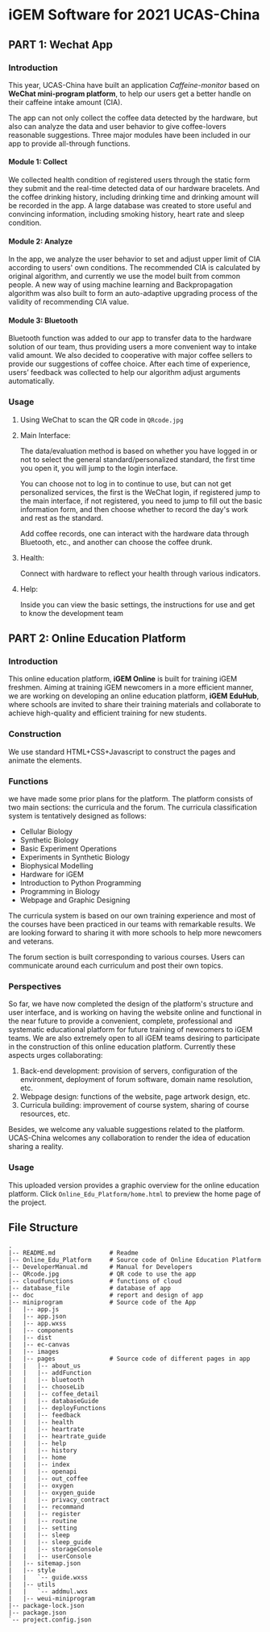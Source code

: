 # iGEM Software for 2021 UCAS-China

## PART 1:  Wechat App

### Introduction

This year, UCAS-China have built an application *Caffeine-monitor* based on **WeChat mini-program platform**, to help our users get a better handle on their caffeine intake amount (CIA). 

The app can not only collect the coffee data detected by the hardware, but also can analyze the data and user behavior to give coffee-lovers reasonable suggestions. Three major modules have been included in our app to provide all-through functions. 

#### Module 1: Collect

We collected health condition of registered users through the static form they submit and the real-time detected data of our hardware bracelets. And the coffee drinking history, including drinking time and drinking amount will be recorded in the app. A large database was created to store useful and convincing information, including smoking history, heart rate and sleep condition.

#### Module 2: Analyze

In the app, we analyze the user behavior to set and adjust upper limit of CIA according to users' own conditions. The recommended CIA is calculated by original algorithm, and currently we use the model built from common people. A new way of using machine learning and Backpropagation algorithm was also built to form an auto-adaptive upgrading process of the validity of recommending CIA value.

#### Module 3: Bluetooth

Bluetooth function was added to our app to transfer data to the hardware solution of our team, thus providing users a more convenient way to intake valid amount. We also decided to cooperative with major coffee sellers to provide our suggestions of coffee choice. After each time of experience, users’ feedback was collected to help our algorithm adjust arguments automatically.



### Usage

1. Using WeChat  to scan the QR code in `QRcode.jpg` 

2. Main Interface:

   The data/evaluation method is based on whether you have logged in or not to select the general standard/personalized standard, the first time you open it, you will jump to the login interface.

   You can choose not to log in to continue to use, but can not get personalized services, the first is the WeChat login, if registered jump to the main interface, if not registered, you need to jump to fill out the basic information form, and then choose whether to record the day's work and rest as the standard.

   Add coffee records, one can interact with the hardware data through Bluetooth, etc., and another can choose the coffee drunk.

3. Health:

   Connect with hardware to reflect your health through various indicators.

4. Help:

   Inside you can view the basic settings, the instructions for use and  get to know the development team



## PART 2: Online Education Platform

### Introduction

This online education platform, **iGEM Online** is built for training iGEM freshmen. Aiming at training iGEM newcomers in a more efficient manner, we are working on developing an online education platform, **iGEM** **EduHub**, where schools are invited to share their training materials and collaborate to achieve high-quality and efficient training for new students.

### Construction

We use standard HTML+CSS+Javascript to construct the pages and animate the elements.

### Functions

we have made some prior plans for the platform. The platform consists of two main sections: the curricula and the forum. The curricula classification system is tentatively designed as follows:

- Cellular Biology
- Synthetic Biology
- Basic Experiment Operations
- Experiments in Synthetic Biology
- Biophysical Modelling
- Hardware for iGEM
- Introduction to Python Programming
- Programming in Biology
- Webpage and Graphic Designing

The curricula system is based on our own training experience and most of the courses have been practiced in our teams with remarkable results. We are looking forward to sharing it with more schools to help more newcomers and veterans.

The forum section is built corresponding to various courses. Users can communicate around each curriculum and post their own topics.

### Perspectives

So far, we have now completed the design of the platform's structure and user interface, and is working on having the website online and functional in the near future to provide a convenient, complete, professional and systematic educational platform for future training of newcomers to iGEM teams. We are also extremely open to all iGEM teams desiring to participate in the construction of this online education platform. Currently these aspects urges collaborating:

1. Back-end development: provision of servers, configuration of the environment, deployment of forum software, domain name resolution, etc.
2. Webpage design: functions of the website, page artwork design, etc.
3. Curricula building: improvement of course system, sharing of course resources, etc.

Besides, we welcome any valuable suggestions related to the platform. UCAS-China welcomes any collaboration to render the idea of education sharing a reality.

### Usage

This uploaded version provides a graphic overview for the online education platform. Click `Online_Edu_Platform/home.html`  to preview the home page of the project.



## File Structure

```
.
|-- README.md               # Readme
|-- Online_Edu_Platform     # Source code of Online Education Platform
|-- DeveloperManual.md      # Manual for Developers
|-- QRcode.jpg              # QR code to use the app
|-- cloudfunctions          # functions of cloud
|-- database_file           # database of app
|-- doc                     # report and design of app
|-- miniprogram             # Source code of the App
|   |-- app.js
|   |-- app.json
|   |-- app.wxss
|   |-- components
|   |-- dist
|   |-- ec-canvas
|   |-- images 
|   |-- pages               # Source code of different pages in app
|   |   |-- about_us
|   |   |-- addFunction
|   |   |-- bluetooth
|   |   |-- chooseLib
|   |   |-- coffee_detail
|   |   |-- databaseGuide
|   |   |-- deployFunctions
|   |   |-- feedback
|   |   |-- health
|   |   |-- heartrate
|   |   |-- heartrate_guide
|   |   |-- help
|   |   |-- history
|   |   |-- home
|   |   |-- index
|   |   |-- openapi
|   |   |-- out_coffee
|   |   |-- oxygen
|   |   |-- oxygen_guide
|   |   |-- privacy_contract
|   |   |-- recommand
|   |   |-- register
|   |   |-- routine
|   |   |-- setting
|   |   |-- sleep
|   |   |-- sleep_guide
|   |   |-- storageConsole
|   |   |-- userConsole
|   |-- sitemap.json
|   |-- style
|   |   `-- guide.wxss
|   |-- utils
|   |   `-- addmul.wxs
|   |-- weui-miniprogram
|-- package-lock.json
|-- package.json
`-- project.config.json

```

